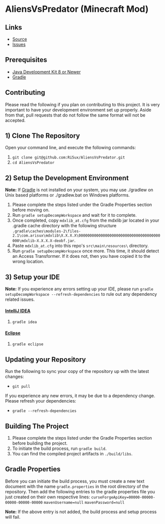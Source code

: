 AliensVsPredator (Minecraft Mod)
=============

## Links ##
* [Source]
* [Issues]

## Prerequisites ##
* [Java Development Kit 8 or Newer]
* [Gradle]

## Contributing ##
Please read the following if you plan on contributing to this project. It is very important to have your development 
environment set up properly. Aside from that, pull requests that do not follow the same format will not be accepted.

## 1) Clone The Repository ##
Open your command line, and execute the following commands:

1. `git clone git@github.com:Ri5ux/AliensVsPredator.git`
2. `cd AliensVsPredator`

## 2) Setup the Development Environment ##
__Note:__ If [Gradle] is not installed on your system, you may use ./gradlew on Unix based platforms or ./gradlew.bat
on Windows platforms.

1. Please complete the steps listed under the Gradle Properties section before moving on.
2. Run `gradle setupDecompWorkspace` and wait for it to complete.
3. Once completed, copy `mdxlib_at.cfg` from the mdxlib jar located in your .gradle cache directory with the following structure `.gradle\caches\modules-2\files-2.1\com.arisux\mdxlib\X.X.X.X\0000000000000000000000000000000000000000\mdxlib-X.X.X.X-deobf.jar`.
4. Paste `mdxlib_at.cfg` into this repo's `src\main\resources\` directory.
5. Run `gradle setupDecompWorkspace` once more. This time, it should detect an Access Transformer. If it does not, then you have copied it to the wrong location.

## 3) Setup your IDE ##

__Note:__ If you experience any errors setting up your IDE, please run `gradle setupDecompWorkspace --refresh-dependencies`
to rule out any dependency related issues.

#### [IntelliJ IDEA]

1. `gradle idea`

#### [Eclipse]

1. `gradle eclipse`

## Updating your Repository ##

Run the following to sync your copy of the repository up with the latest changes:

* `git pull`

If you experience any new errors, it may be due to a dependency change. Please refresh your dependencies:
* `gradle --refresh-dependencies`

## Building The Project ##

1. Please complete the steps listed under the Gradle Properties section before building the project.
2. To initiate the build process, run `gradle build`.
3. You can find the compiled project artifacts in `./build/libs`.

## Gradle Properties ##

Before you can initiate the build process, you must create a new text document with the name `gradle.properties` in the 
root directory of the repository. Then add the following entries to the gradle properties file you just created on their own respective lines:
`curseForgeApiKey=00000-00000-00000-00000-00000`
`mavenUsername=null`
`mavenPassword=null`

__Note:__ If the above entry is not added, the build process and setup process will fail.

[Source]: https://github.com/Ri5ux/AliensVsPredator
[Issues]: https://github.com/Ri5ux/AliensVsPredator/issues
[IntelliJ IDEA]: https://www.jetbrains.com/idea/
[Eclipse]: https://www.eclipse.org/
[Gradle]: https://www.gradle.org/
[Java Development Kit 8 or Newer]: http://www.oracle.com/technetwork/java/javase/downloads/jdk8-downloads-2133151.html
